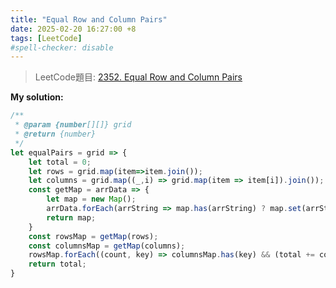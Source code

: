 ```yaml
---
title: "Equal Row and Column Pairs"
date: 2025-02-20 16:27:00 +8
tags: [LeetCode]
#spell-checker: disable
---
```


> LeetCode題目: [2352. Equal Row and Column Pairs](https://leetcode.com/problems/equal-row-and-column-pairs/description/?envType=study-plan-v2&envId=leetcode-75)

**My solution:**
```js
/**
 * @param {number[][]} grid
 * @return {number}
 */
let equalPairs = grid => {
    let total = 0;
    let rows = grid.map(item=>item.join());
    let columns = grid.map((_,i) => grid.map(item => item[i]).join());
    const getMap = arrData => {
        let map = new Map();
        arrData.forEach(arrString => map.has(arrString) ? map.set(arrString, map.get(arrString)+1) : map.set(arrString, 1));
        return map;
    }
    const rowsMap = getMap(rows);
    const columnsMap = getMap(columns);
    rowsMap.forEach((count, key) => columnsMap.has(key) && (total += columnsMap.get(key)*count));
    return total;
}
```
